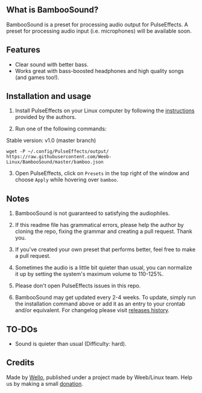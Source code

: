 ## What is BambooSound?

BambooSound is a preset for processing audio output for PulseEffects.
A preset for processing audio input (i.e. microphones) will be available soon.

## Features

* Clear sound with better bass.
* Works great with bass-boosted headphones and high quality songs (and games too!).

## Installation and usage

1. Install PulseEffects on your Linux computer by following the [instructions](https://github.com/wwmm/pulseeffects/#installation) provided by the authors.

2. Run one of the following commands:

  Stable version: v1.0 (master branch)
  
  `wget -P ~/.config/PulseEffects/output/ https://raw.githubusercontent.com/Weeb-Linux/BambooSound/master/bamboo.json`
  
3. Open PulseEffects, click on `Presets` in the top right of the window and choose `Apply` while hovering over `bamboo`.

## Notes

1. BambooSound is not guaranteed to satisfying the audiophiles.

2. If this readme file has grammatical errors, please help the author by cloning the repo, fixing the grammar and creating a pull request. Thank you.

3. If you've created your own preset that performs better, feel free to make a pull request.

4. Sometimes the audio is a little bit quieter than usual, you can normalize it up by setting the system's maximum volume to 110-125%.

5. Please don't open PulseEffects issues in this repo.

6. BambooSound may get updated every 2-4 weeks. To update, simply run the installation command above or add it as an entry to your crontab and/or equivalent. For changelog please visit [releases history](https://github.com/Weeb-Linux/BambooSound/releases).

## TO-DOs

* Sound is quieter than usual (Difficulty: hard).

## Credits

Made by [Wello](https://github.com/wello6143), published under a project made by Weeb/Linux team. Help us by making a small [donation](https://paypal.me/wello6143).
